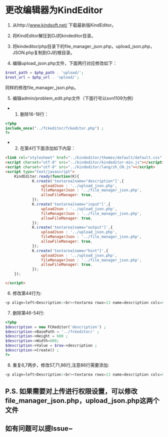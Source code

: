 # 更改编辑器为KindEditor

1. 从http://www.kindsoft.net/ 下载最新版KindEditor。

2. 将KindEditor解压到OJ的kindeditor目录。

3. 将kindeditor/php目录下的file_manager_json.php，upload_json.php，JSON.php复制到OJ的根目录。

4. 编辑upload_json.php文件，下面两行对应修改如下：

```php
$root_path = $php_path . 'upload/';
$root_url = $php_url . 'upload/';
```

同样的修改file_manager_json.php。

5. 编辑admin/problem_edit.php文件（下面行号以svn1109为例）
- 1. 删除16-18行：
```php
<?php
include_once("../fckeditor/fckeditor.php") ;
?>
```
- 2. 在第4行下面添加如下内容：
```html
<link rel="stylesheet" href="../kindeditor/themes/default/default.css" />
<script charset="utf-8" src="../kindeditor/kindeditor-min.js"></script>
<script charset="utf-8" src="../kindeditor/lang/zh_CN.js"></script>
<script type="text/javascript">
	KindEditor.ready(function(K){
			K.create('textarea[name="description"]',{
				uploadJson : '../upload_json.php',
				fileManagerJson : '../file_manager_json.php',
				allowFileManager: true,
			});
			K.create('textarea[name="input"]',{
				uploadJson : '../upload_json.php',
				fileManagerJson : '../file_manager_json.php',
				allowFileManager: true,
			});
			K.create('textarea[name="output"]',{
				uploadJson : '../upload_json.php',
				fileManagerJson : '../file_manager_json.php',
				allowFileManager: true,
			});
			K.create('textarea[name="hint"]',{
				uploadJson : '../upload_json.php',
				fileManagerJson : '../file_manager_json.php',
				allowFileManager: true,
			});
	});

</script>
```

6. 修改第44行为:
```php
<p align=left>Description:<br><textarea rows=13 name=description cols=80><?php echo $row->description;?></textarea>
```

7. 删除第46-54行:
```php
<?php
$description = new FCKeditor('description') ;
$description->BasePath = '../fckeditor/' ;
$description->Height = 600 ;
$description->Width=600;
$description->Value = $row->description ;
$description->Create() ;
?>
```

8. 重复6,7两步，修改57,71,86行,注意86行需要添加:
```php
<p align=left>Description:<br><textarea rows=13 name=description cols=80><?php echo $row->hint;?></textarea>
```

## P.S. 如果需要对上传进行权限设置，可以修改file_manager_json.php，upload_json.php这两个文件
## 如有问题可以提Issue~
